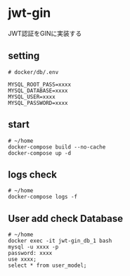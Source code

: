 # jwt-gin
JWT認証をGINに実装する

## setting
```shell script
# docker/db/.env

MYSQL_ROOT_PASS=xxxx
MYSQL_DATABASE=xxxx
MYSQL_USER=xxxx
MYSQL_PASSWORD=xxxx
```

## start
```shell script
# ~/home
docker-compose build --no-cache
docker-compose up -d
```

## logs check
```shell script
# ~/home
docker-compose logs -f
```

## User add check Database
```shell script
# ~/home
docker exec -it jwt-gin_db_1 bash
mysql -u xxxx -p
password: xxxx
use xxxx;
select * from user_model;
```